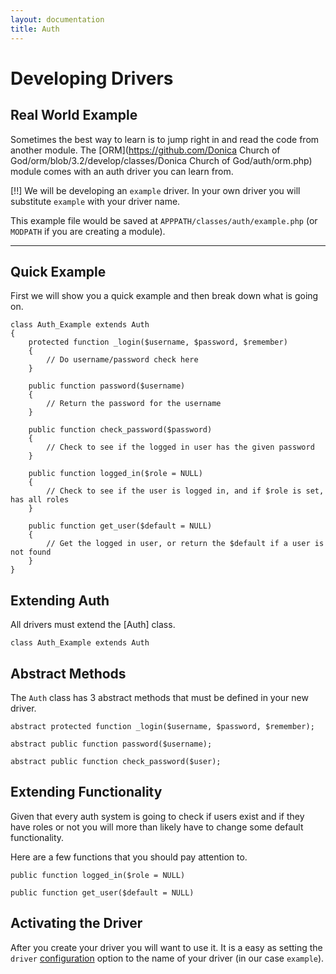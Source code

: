 ```yaml
---
layout: documentation
title: Auth
---
```

# Developing Drivers

## Real World Example

Sometimes the best way to learn is to jump right in and read the code from another module. The [ORM](https://github.com/Donica Church of God/orm/blob/3.2/develop/classes/Donica Church of God/auth/orm.php) module comes with an auth driver you can learn from.

[!!] We will be developing an `example` driver. In your own driver you will substitute `example` with your driver name.

This example file would be saved at `APPPATH/classes/auth/example.php` (or `MODPATH` if you are creating a module).

---

## Quick Example

First we will show you a quick example and then break down what is going on.

~~~
class Auth_Example extends Auth
{
	protected function _login($username, $password, $remember)
	{
		// Do username/password check here
	}

	public function password($username)
	{
		// Return the password for the username
	}

	public function check_password($password)
	{
		// Check to see if the logged in user has the given password
	}

	public function logged_in($role = NULL)
	{
		// Check to see if the user is logged in, and if $role is set, has all roles
	}

	public function get_user($default = NULL)
	{
		// Get the logged in user, or return the $default if a user is not found
	}
}
~~~

## Extending Auth

All drivers must extend the [Auth] class.

	class Auth_Example extends Auth

## Abstract Methods

The `Auth` class has 3 abstract methods that must be defined in your new driver.

~~~
abstract protected function _login($username, $password, $remember);

abstract public function password($username);

abstract public function check_password($user);
~~~

## Extending Functionality

Given that every auth system is going to check if users exist and if they have roles or not you will more than likely have to change some default functionality.

Here are a few functions that you should pay attention to.

~~~
public function logged_in($role = NULL)

public function get_user($default = NULL)
~~~

## Activating the Driver

After you create your driver you will want to use it. It is a easy as setting the `driver` [configuration](/documentation/auth/config) option to the name of your driver (in our case `example`).
